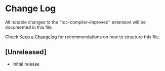 # Change Log
All notable changes to the "tcc-compiler-improved" extension will be documented in this file.

Check [Keep a Changelog](http://keepachangelog.com/) for recommendations on how to structure this file.

## [Unreleased]
- Initial release